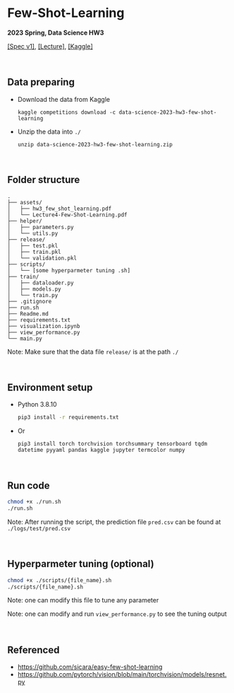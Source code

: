<!--
 * @Author: Yen-Ju Chen  mru.11@nycu.edu.tw
 * @Date: 2023-03-23 21:22:33
 * @LastEditors: Yen-Ju Chen  mru.11@nycu.edu.tw
 * @LastEditTime: 2023-04-09 23:38:12
 * @FilePath: /mru/Few-Shot-Learning/README.md
 * @Description: 
 * 
-->
# Few-Shot-Learning
**2023 Spring, Data Science HW3**

[\[Spec v1\]](./assests/hw3_few_shot_learning.pdf), [\[Lecture\]](./assests/Lecture4-Few-Shot-Learning.pdf), [\[Kaggle\]](https://www.kaggle.com/competitions/data-science-2023-hw3-few-shot-learning/overview)

<br/>

## Data preparing
- Download the data from Kaggle
    ```
    kaggle competitions download -c data-science-2023-hw3-few-shot-learning
    ```

- Unzip the data into `./`
    ```
    unzip data-science-2023-hw3-few-shot-learning.zip
    ```

<br/>

## Folder structure
```
.
├── assets/
│   ├── hw3_few_shot_learning.pdf
│   └── Lecture4-Few-Shot-Learning.pdf
├── helper/
│   ├── parameters.py
│   └── utils.py
├── release/
│   ├── test.pkl
│   ├── train.pkl
│   └── validation.pkl
├── scripts/
│   └── [some hyperparmeter tuning .sh]
├── train/
│   ├── dataloader.py
│   ├── models.py
│   └── train.py
├── .gitignore
├── run.sh
├── Readme.md
├── requirements.txt
├── visualization.ipynb
├── view_performance.py
└── main.py
```
Note: Make sure that the data file `release/` is at the path `./`

<!-- Note: The well-trained pruned model can be found at `./assests` -->

<br/>

## Environment setup
- Python 3.8.10
    ```sh
    pip3 install -r requirements.txt
    ```
- Or
    ```
    pip3 install torch torchvision torchsummary tensorboard tqdm datetime pyyaml pandas kaggle jupyter termcolor numpy
    ```
    
<br/>

## Run code
```sh
chmod +x ./run.sh
./run.sh
```
Note: After running the script, the prediction file `pred.csv` can be found at `./logs/test/pred.csv`

<br/>

## Hyperparmeter tuning (optional)
```sh
chmod +x ./scripts/{file_name}.sh
./scripts/{file_name}.sh
```
Note: one can modify this file to tune any parameter

Note: one can modify and run `view_performance.py` to see the tuning output 

<br/>

## Referenced
- https://github.com/sicara/easy-few-shot-learning
- https://github.com/pytorch/vision/blob/main/torchvision/models/resnet.py
